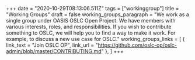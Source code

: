 +++
date = "2020-10-29T08:13:06.511Z"
tags = ["workinggroup"]
title = "Working Groups"
draft = false
working_groups_paragraph = "We work as a single group under OASIS OSLC Open Project. We have members with various interests, roles, and responsibilities. If you wish to contribute something to OSLC, we will help you to find a way to make it work. For example, to discuss a new use case for OSLC."
working_groups_links = [
  { link_text = "Join OSLC OP", link_url = "https://github.com/oslc-op/oslc-admin/blob/master/CONTRIBUTING.md" },
]
+++